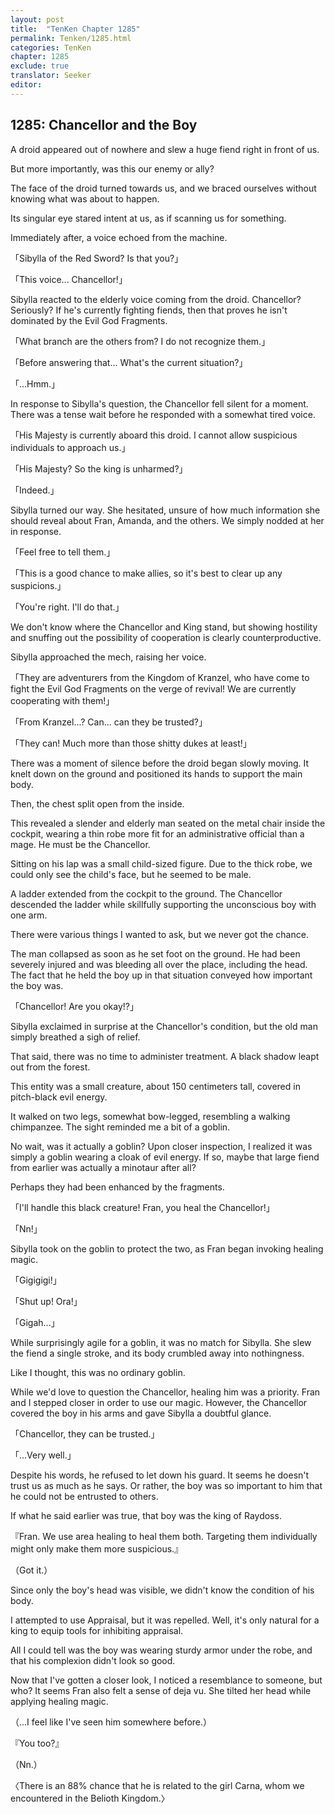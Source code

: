 ```yaml
---
layout: post
title:  "TenKen Chapter 1285"
permalink: Tenken/1285.html
categories: TenKen
chapter: 1285
exclude: true
translator: Seeker
editor: 
---
```

<h2>1285: Chancellor and the Boy</h2>

A droid appeared out of nowhere and slew a huge fiend right in front of us.

But more importantly, was this our enemy or ally?

The face of the droid turned towards us, and we braced ourselves without knowing what was about to happen.

Its singular eye stared intent at us, as if scanning us for something.

Immediately after, a voice echoed from the machine.

「Sibylla of the Red Sword? Is that you?」

「This voice... Chancellor!」

Sibylla reacted to the elderly voice coming from the droid. Chancellor? Seriously? If he's currently fighting fiends, then that proves he isn't dominated by the Evil God Fragments.

「What branch are the others from? I do not recognize them.」

「Before answering that... What's the current situation?」

「...Hmm.」

In response to Sibylla's question, the Chancellor fell silent for a moment. There was a tense wait before he responded with a somewhat tired voice.

「His Majesty is currently aboard this droid. I cannot allow suspicious individuals to approach us.」

「His Majesty? So the king is unharmed?」

「Indeed.」

Sibylla turned our way. She hesitated, unsure of how much information she should reveal about Fran, Amanda, and the others. We simply nodded at her in response.

「Feel free to tell them.」

「This is a good chance to make allies, so it's best to clear up any suspicions.」

「You're right. I'll do that.」

We don't know where the Chancellor and King stand, but showing hostility and snuffing out the possibility of cooperation is clearly counterproductive.

Sibylla approached the mech, raising her voice.

「They are adventurers from the Kingdom of Kranzel, who have come to fight the Evil God Fragments on the verge of revival! We are currently cooperating with them!」

「From Kranzel...? Can... can they be trusted?」

「They can! Much more than those shitty dukes at least!」

There was a moment of silence before the droid began slowly moving. It knelt down on the ground and positioned its hands to support the main body.

Then, the chest split open from the inside.

This revealed a slender and elderly man seated on the metal chair inside the cockpit, wearing a thin robe more fit for an administrative official than a mage. He must be the Chancellor.

Sitting on his lap was a small child-sized figure. Due to the thick robe, we could only see the child's face, but he seemed to be male.

A ladder extended from the cockpit to the ground. The Chancellor descended the ladder while skillfully supporting the unconscious boy with one arm.

There were various things I wanted to ask, but we never got the chance.

The man collapsed as soon as he set foot on the ground. He had been severely injured and was bleeding all over the place, including the head. The fact that he held the boy up in that situation conveyed how important the boy was.

「Chancellor! Are you okay!?」

Sibylla exclaimed in surprise at the Chancellor's condition, but the old man simply breathed a sigh of relief.

That said, there was no time to administer treatment. A black shadow leapt out from the forest.

This entity was a small creature, about 150 centimeters tall, covered in pitch-black evil energy.

It walked on two legs, somewhat bow-legged, resembling a walking chimpanzee. The sight reminded me a bit of a goblin.

No wait, was it actually a goblin? Upon closer inspection, I realized it was simply a goblin wearing a cloak of evil energy. If so, maybe that large fiend from earlier was actually a minotaur after all?

Perhaps they had been enhanced by the fragments.

「I'll handle this black creature! Fran, you heal the Chancellor!」

「Nn!」

Sibylla took on the goblin to protect the two, as Fran began invoking healing magic.

「Gigigigi!」

「Shut up! Ora!」

「Gigah...」

While surprisingly agile for a goblin, it was no match for Sibylla. She slew the fiend a single stroke, and its body crumbled away into nothingness.

Like I thought, this was no ordinary goblin.

While we'd love to question the Chancellor, healing him was a priority. Fran and I stepped closer in order to use our magic. However, the Chancellor covered the boy in his arms and gave Sibylla a doubtful glance.

「Chancellor, they can be trusted.」

「...Very well.」

Despite his words, he refused to let down his guard. It seems he doesn't trust us as much as he says. Or rather, the boy was so important to him that he could not be entrusted to others.

If what he said earlier was true, that boy was the king of Raydoss.

『Fran. We use area healing to heal them both. Targeting them individually might only make them more suspicious.』

（Got it.）

Since only the boy's head was visible, we didn't know the condition of his body.

I attempted to use Appraisal, but it was repelled. Well, it's only natural for a king to equip tools for inhibiting appraisal.

All I could tell was the boy was wearing sturdy armor under the robe, and that his complexion didn't look so good.

Now that I've gotten a closer look, I noticed a resemblance to someone, but who? It seems Fran also felt a sense of deja vu. She tilted her head while applying healing magic.

（...I feel like I've seen him somewhere before.）

『You too?』

（Nn.）

〈There is an 88% chance that he is related to the girl Carna, whom we encountered in the Belioth Kingdom.〉



